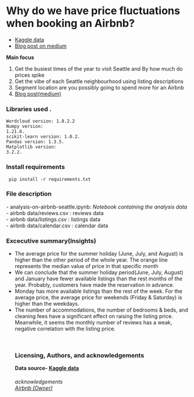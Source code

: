 # Why do we have price fluctuations when booking an Airbnb?

- <a href= "https://www.kaggle.com/code/joeyzijiantan/analysis-on-airbnb-seattle/data" > Kaggle data </a> 
- <a href= "https://medium.com/@mukunzialex47/inside-airbnb-data-7b7b1340c012" >Blog post on medium </a> 


<b> Main focus</b>

<ol>
<li>Get the busiest times of the year to visit Seattle and By how much do prices spike </li> 
<li> Get the vibe of each Seattle neighbourhood using listing descriptions </li>
<li> Segment  location are you possibly going to spend more for an Airbnb </li>
<li> <a href= "https://medium.com/@mukunzialex47/inside-airbnb-data-7b7b1340c012" > Blog post(medium)</a> </li>

</ol>

<h3><b>Libraries used .</h3></b>

<code>Wordcloud version: 1.8.2.2</code> <br>
<code>Numpy version: 1.21.6.</code> <br>
<code>scikit-learn version: 1.0.2.</code> <br>
<code>Pandas version: 1.3.5.</code> <br>
<code>Matplotlib version: 3.2.2.</code> <br>
  
  <h3>Install requirements </h3>
  <code> pip install -r requirements.txt</code> <br>

  <h3> File description </h3> 
  - analysis-on-airbnb-seattle.ipynb: <i> Notebook containing the analysis data</i> <br>
  <span>- airbnb data/reviews.csv : reviews data</span><br>
  <span>- airbnb data/listings.csv : listings data</span><br>
  <span>- airbnb data/calendar.csv : calendar data</span>
  
  <h3> Excecutive summary(Insights) </h3> 
<ul> <li>The average price for the summer holiday (June, July, and August) is higher than the other period of the whole year. The orange line represents the median value of price in that specific month</li>
<li>We can conclude that the summer holiday period(June, July, August) and January have fewer available listings than the rest months of the year. Probably, customers have made the reservation in advance.</li>
<li> Monday has more available listings than the rest of the week. For the average price, the average price for weekends (Friday & Saturday) is higher than the weekdays.</li>
<li>The number of accommodations, the number of bedrooms & beds, and cleaning fees have a significant effect on raising the listing price. Meanwhile, it seems the monthly number of reviews has a weak, negative correlation with the listing price.</li>

  
&nbsp;
&nbsp;
<h3><b>Licensing, Authors, and acknowledgements</h3><b>

Data source- <a href= "https://www.kaggle.com/code/joeyzijiantan/analysis-on-airbnb-seattle/data"> Kaggle data </a> <br>
<h6> acknowledgements <br>
  <a href= "https://www.kaggle.com/airbnb" > Airbnb (Owner) </a> </h6>
